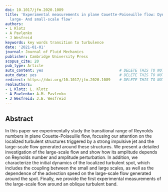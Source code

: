```yaml
---
doi: 10.1017/jfm.2020.1089
title: 'Experimental measurements in plane Couette-Poiseuille flow: Dynamics of the
  large- And small-scale flow'
authors:
- L Klotz
- A Pavlenko
- J Wesfreid
keywords: key words transition to turbulence
date: '2021-01-01'
journal: Journal of Fluid Mechanics
publisher: Cambridge University Press
scopus_cite: 20
pub_type: Article
auto_content: yes                                  # DELETE THIS TO NOT AUTO GENERATE CONTENT
auto_data: yes                                     # DELETE THIS TO NOT AUTO GENERATE METADATA
redirect: https://doi.org/10.1017/jfm.2020.1089    # DELETE THIS TO NOT REDIRECT
realauthors:
- L Klotz: L. Klotz
- A Pavlenko: A.M. Pavlenko
- J Wesfreid: J.E. Wesfreid
---
```



## Abstract
In this paper we experimentally study the transitional range of Reynolds numbers in plane Couette-Poiseuille flow, focusing our attention on the localized turbulent structures triggered by a strong impulsive jet and the large-scale flow generated around these structures. We present a detailed investigation of the large-scale flow and show how its amplitude depends on Reynolds number and amplitude perturbation. In addition, we characterize the initial dynamics of the localized turbulent spot, which includes the coupling between the small and large scales, as well as the dependence of the advection speed on the large-scale flow generated around the spot. Finally, we provide the first experimental measurements of the large-scale flow around an oblique turbulent band.
